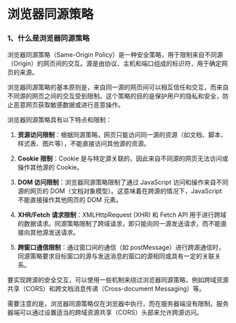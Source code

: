 # 浏览器同源策略

### 1、什么是浏览器同源策略

浏览器同源策略（Same-Origin Policy）是一种安全策略，用于限制来自不同源（Origin）的网页间的交互。源是由协议、主机和端口组成的标识符，用于确定网页的来源。

浏览器同源策略的基本原则是，来自同一源的网页间可以相互信任和交互，而来自不同源的网页之间的交互受到限制。这个策略的目的是保护用户的隐私和安全，防止恶意网页获取敏感数据或进行恶意操作。

浏览器同源策略具有以下特点和限制：

1. **资源访问限制**：根据同源策略，网页只能访问同一源的资源（如文档、脚本、样式表、图片等），不能直接访问其他源的资源。

2. **Cookie 限制**：Cookie 是与特定源关联的，因此来自不同源的网页无法访问或操作其他源的 Cookie。

3. **DOM 访问限制**：浏览器同源策略限制了通过 JavaScript 访问和操作来自不同源的网页的 DOM（文档对象模型）。这意味着在跨源的情况下，JavaScript 不能直接操作其他网页的 DOM 元素。

4. **XHR/Fetch 请求限制**：XMLHttpRequest (XHR) 和 Fetch API 用于进行跨域的数据请求。同源策略限制了跨域请求，即只能向同一源发送请求，而不能直接向其他源发送请求。

5. **跨窗口通信限制**：通过窗口间的通信（如 postMessage）进行跨源通信时，同源策略要求目标窗口的源与发送消息的窗口的源相同或具有一定的关联关系。

要实现跨源的安全交互，可以使用一些机制来绕过浏览器同源策略，例如跨域资源共享（CORS）和跨文档消息传递（Cross-document Messaging）等。

需要注意的是，浏览器同源策略仅在浏览器中执行，而在服务器端没有限制。服务器端可以通过设置适当的跨域资源共享（CORS）头部来允许跨源访问。